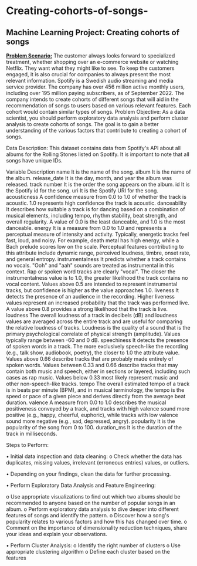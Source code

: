 # Creating-cohorts-of-songs-
## Machine Learning Project: Creating cohorts of songs

<b><u>Problem Scenario:</u></b> The customer always looks forward to specialized treatment, whether shopping over an e-commerce website or watching Netflix. They want what they might like to see. To keep the customers engaged, it is also crucial for companies to always present the most relevant information. Spotify is a Swedish audio streaming and media service provider. The company has over 456 million active monthly users, including over 195 million paying subscribers, as of September 2022. The company intends to create cohorts of different songs that will aid in the recommendation of songs to users based on various relevant features. Each cohort would contain similar types of songs.
Problem Objective: 
As a data scientist, you should perform exploratory data analysis and perform cluster analysis to create cohorts of songs. The goal is to gain a better understanding of the various factors that contribute to creating a cohort of songs.

Data Description:
This dataset contains data from Spotify's API about all albums for the Rolling Stones listed on Spotify. It is important to note that all songs have unique IDs.


Variable 	Description
name	It is the name of the song.
album	It is the name of the album.
release_date	It is the day, month, and year the album was released.
track number	It is the order the song appears on the album.
id	It is the Spotify id for the song.
uri	It is the Spotify URI for the song.
acousticness	A confidence measure from 0.0 to 1.0 of whether the track is acoustic. 1.0 represents high confidence the track is acoustic.
danceability	It describes how suitable a track is for dancing based on a combination of musical elements, including tempo, rhythm stability, beat strength, and overall regularity. A value of 0.0 is the least danceable, and 1.0 is the most danceable.
energy	It is a measure from 0.0 to 1.0 and represents a perceptual measure of intensity and activity. Typically, energetic tracks feel fast, loud, and noisy. For example, death metal has high energy, while a Bach prelude scores low on the scale. Perceptual features contributing to this attribute include dynamic range, perceived loudness, timbre, onset rate, and general entropy.
instrumentalness	It predicts whether a track contains no vocals. "Ooh" and "aah" sounds are treated as instrumental in this context. Rap or spoken word tracks are clearly "vocal". The closer the instrumentalness value is to 1.0, the greater likelihood the track contains no vocal content. Values above 0.5 are intended to represent instrumental tracks, but confidence is higher as the value approaches 1.0.
liveness	It detects the presence of an audience in the recording. Higher liveness values represent an increased probability that the track was performed live. A value above 0.8 provides a strong likelihood that the track is live.
loudness	The overall loudness of a track in decibels (dB) and loudness values are averaged across the entire track and are useful for comparing the relative loudness of tracks. Loudness is the quality of a sound that is the primary psychological correlate of physical strength (amplitude). Values typically range between -60 and 0 dB.
speechiness	It detects the presence of spoken words in a track. The more exclusively speech-like the recording (e.g., talk show, audiobook, poetry), the closer to 1.0 the attribute value. Values above 0.66 describe tracks that are probably made entirely of spoken words. Values between 0.33 and 0.66 describe tracks that may contain both music and speech, either in sections or layered, including such cases as rap music. Values below 0.33 most likely represent music and other non-speech-like tracks.
tempo	The overall estimated tempo of a track is in beats per minute (BPM), and in musical terminology, the tempo is the speed or pace of a given piece and derives directly from the average beat duration.
valence	A measure from 0.0 to 1.0 describes the musical positiveness conveyed by a track, and tracks with high valence sound more positive (e.g., happy, cheerful, euphoric), while tracks with low valence sound more negative (e.g., sad, depressed, angry).
popularity	It is the popularity of the song from 0 to 100.
duration_ms	It is the duration of the track in milliseconds.

Steps to Perform:

•	Initial data inspection and data cleaning:
o	Check whether the data has duplicates, missing values, irrelevant (erroneous entries) values, or outliers.

•	Depending on your findings, clean the data for further processing.

•	Perform Exploratory Data Analysis and Feature Engineering:

o	Use appropriate visualizations to find out which two albums should be recommended to anyone based on the number of popular songs in an album.
o	Perform exploratory data analysis to dive deeper into different features of songs and identify the pattern.
o	Discover how a song's popularity relates to various factors and how this has changed over time.
o	Comment on the importance of dimensionality reduction techniques, share your ideas and explain your observations.

•	Perform Cluster Analysis:
o	Identify the right number of clusters
o	Use appropriate clustering algorithm
o	Define each cluster based on the features
